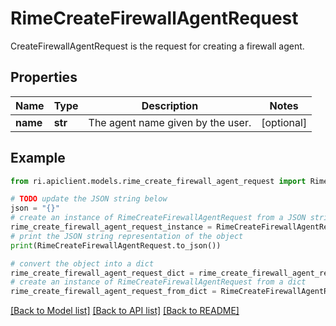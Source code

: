 # RimeCreateFirewallAgentRequest

CreateFirewallAgentRequest is the request for creating a firewall agent.

## Properties

Name | Type | Description | Notes
------------ | ------------- | ------------- | -------------
**name** | **str** | The agent name given by the user. | [optional] 

## Example

```python
from ri.apiclient.models.rime_create_firewall_agent_request import RimeCreateFirewallAgentRequest

# TODO update the JSON string below
json = "{}"
# create an instance of RimeCreateFirewallAgentRequest from a JSON string
rime_create_firewall_agent_request_instance = RimeCreateFirewallAgentRequest.from_json(json)
# print the JSON string representation of the object
print(RimeCreateFirewallAgentRequest.to_json())

# convert the object into a dict
rime_create_firewall_agent_request_dict = rime_create_firewall_agent_request_instance.to_dict()
# create an instance of RimeCreateFirewallAgentRequest from a dict
rime_create_firewall_agent_request_from_dict = RimeCreateFirewallAgentRequest.from_dict(rime_create_firewall_agent_request_dict)
```
[[Back to Model list]](../README.md#documentation-for-models) [[Back to API list]](../README.md#documentation-for-api-endpoints) [[Back to README]](../README.md)

